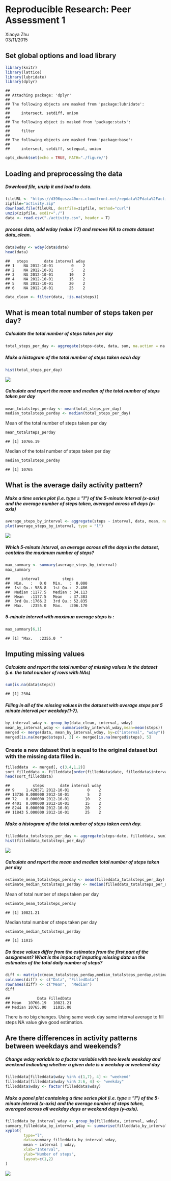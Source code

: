 # Reproducible Research: Peer Assessment 1
Xiaoya Zhu  
03/11/2015  





## Set global options and load library


```r
library(knitr)
library(lattice)
library(lubridate)
library(dplyr)
```

```
## 
## Attaching package: 'dplyr'
## 
## The following objects are masked from 'package:lubridate':
## 
##     intersect, setdiff, union
## 
## The following object is masked from 'package:stats':
## 
##     filter
## 
## The following objects are masked from 'package:base':
## 
##     intersect, setdiff, setequal, union
```

```r
opts_chunk$set(echo = TRUE, PATH="./figure/")
```

## Loading and preprocessing the data

##### Download file, unzip it and load to data.

```r
fileURL <- "https://d396qusza40orc.cloudfront.net/repdata%2Fdata%2Factivity.zip"
zipfile="activity.zip"
download.file(fileURL, destfile=zipfile, method="curl")
unzip(zipfile, exdir="./")
data <- read.csv("./activity.csv", header = T)
```
##### process data, add wday (value 1:7) and remove NA to create dataset data_clean.

```r
data$wday <- wday(data$date)
head(data)
```

```
##   steps       date interval wday
## 1    NA 2012-10-01        0    2
## 2    NA 2012-10-01        5    2
## 3    NA 2012-10-01       10    2
## 4    NA 2012-10-01       15    2
## 5    NA 2012-10-01       20    2
## 6    NA 2012-10-01       25    2
```

```r
data_clean <- filter(data, !is.na(steps))
```

## What is mean total number of steps taken per day?

##### Calculate the total number of steps taken per day

```r
total_steps_per_day <- aggregate(steps~date, data, sum, na.action = na.omit)$steps
```
#####  Make a histogram of the total number of steps taken each day

```r
hist(total_steps_per_day)
```

![](PA1_template_files/figure-html/histogram_totalsteps_perday-1.png) 

##### Calculate and report the mean and median of the total number of steps taken per day

```r
mean_totalsteps_perday <- mean(total_steps_per_day)
median_totalsteps_perday <- median(total_steps_per_day)
```
Mean of the total number of steps taken per day  

```r
mean_totalsteps_perday
```

```
## [1] 10766.19
```
Median of the total number of steps taken per day 

```r
median_totalsteps_perday
```

```
## [1] 10765
```

 

## What is the average daily activity pattern?

##### Make a time series plot (i.e. type = "l") of the 5-minute interval (x-axis) and the average number of steps taken, averaged across all days (y-axis)

```r
average_steps_by_interval <- aggregate(steps ~ interval, data, mean, na.action = na.omit)
plot(average_steps_by_interval, type = "l")
```

![](PA1_template_files/figure-html/averagesteps_byinterval-1.png) 

##### Which 5-minute interval, on average across all the days in the dataset, contains the maximum number of steps?

```r
max_summary <- summary(average_steps_by_interval)
max_summary
```

```
##     interval          steps        
##  Min.   :   0.0   Min.   :  0.000  
##  1st Qu.: 588.8   1st Qu.:  2.486  
##  Median :1177.5   Median : 34.113  
##  Mean   :1177.5   Mean   : 37.383  
##  3rd Qu.:1766.2   3rd Qu.: 52.835  
##  Max.   :2355.0   Max.   :206.170
```
##### 5-minute interval with maximun average steps is :

```r
max_summary[6,1]
```

```
## [1] "Max.   :2355.0  "
```

## Imputing missing values

##### Calculate and report the total number of missing values in the dataset (i.e. the total number of rows with NAs)

```r
sum(is.na(data$steps))
```

```
## [1] 2304
```
#####  Filling in all of the missing values in the dataset with average steps per 5 minute interval per weekday(1-7). 

```r
by_interval_wday <- group_by(data_clean, interval, wday)
mean_by_interval_wday <- summarise(by_interval_wday,mean=mean(steps))
merged <- merge(data, mean_by_interval_wday, by=c("interval", "wday"))
merged[is.na(merged$steps), 3] <- merged[is.na(merged$steps), 5]
```
 ### Create a new dataset that is equal to the original dataset but with the missing data filled in. 

```r
filleddata  <- merged[, c(3,4,1,2)]
sort_filleddata <- filleddata[order(filleddata$date, filleddata$interval),]
head(sort_filleddata)
```

```
##          steps       date interval wday
## 9     1.428571 2012-10-01        0    2
## 13736 0.000000 2012-10-01        5    2
## 72    0.000000 2012-10-01       10    2
## 4401  0.000000 2012-10-01       15    2
## 8244  0.000000 2012-10-01       20    2
## 11843 5.000000 2012-10-01       25    2
```
##### Make a histogram of the total number of steps taken each day.

```r
filleddata_totalsteps_per_day <- aggregate(steps~date, filleddata, sum)$steps
hist(filleddata_totalsteps_per_day)
```

![](PA1_template_files/figure-html/histogram_estimate_totalsteps_perday-1.png) 
  
##### Calculate and report the mean and median total number of steps taken per day

```r
estimate_mean_totalsteps_perday <- mean(filleddata_totalsteps_per_day)
estimate_median_totalsteps_perday <- median(filleddata_totalsteps_per_day)
```
Mean of total number of steps taken per day

```r
estimate_mean_totalsteps_perday
```

```
## [1] 10821.21
```

Median total number of steps taken per day

```r
estimate_median_totalsteps_perday
```

```
## [1] 11015
```

##### Do these values differ from the estimates from the first part of the assignment? What is the impact of imputing missing data on the estimates of the total daily number of steps?

```r
diff <- matrix(c(mean_totalsteps_perday,median_totalsteps_perday,estimate_mean_totalsteps_perday,estimate_median_totalsteps_perday), nrow=2, ncol=2)
colnames(diff) <- c("Data", "FilledData")
rownames(diff) <- c("Mean",  "Median")
diff
```

```
##            Data FilledData
## Mean   10766.19   10821.21
## Median 10765.00   11015.00
```
There is no big changes. Using same week day same interval average to fill steps NA value give good estimation.

## Are there differences in activity patterns between weekdays and weekends?

##### Change wday variable to a factor variable with two levels weekday and weekend indicating whether a given date is a weekday or weekend day

```r
filleddata[filleddata$wday %in% c(1,7), 4] <- "weekend"
filleddata[filleddata$wday %in% 2:6, 4] <- "weekday"
filleddata$wday <- factor(filleddata$wday)
```
##### Make a panel plot containing a time series plot (i.e. type = "l") of the 5-minute interval (x-axis) and the average number of steps taken, averaged across all weekday days or weekend days (y-axis).

```r
filleddata_by_interval_wday <- group_by(filleddata, interval, wday)
summary_filleddata_by_interval_wday <- summarise(filleddata_by_interval_wday,mean=mean(steps))
xyplot(
        type="l",
        data=summary_filleddata_by_interval_wday,
        mean ~ interval | wday,
        xlab="Interval",
        ylab="Number of steps",
        layout=c(1,2)
)
```

![](PA1_template_files/figure-html/estimate_averagesteps_byinterval_perweekday-1.png) 













